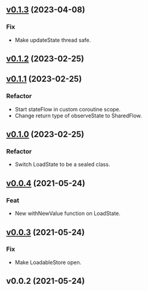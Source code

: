 
<a name="v0.1.3"></a>
## [v0.1.3](https://github.com/alexfu/state/compare/v0.1.2...v0.1.3) (2023-04-08)

### Fix

* Make updateState thread safe.


<a name="v0.1.2"></a>
## [v0.1.2](https://github.com/alexfu/state/compare/v0.1.1...v0.1.2) (2023-02-25)


<a name="v0.1.1"></a>
## [v0.1.1](https://github.com/alexfu/state/compare/v0.1.0...v0.1.1) (2023-02-25)

### Refactor

* Start stateFlow in custom coroutine scope.
* Change return type of observeState to SharedFlow.


<a name="v0.1.0"></a>
## [v0.1.0](https://github.com/alexfu/state/compare/v0.0.4...v0.1.0) (2023-02-25)

### Refactor

* Switch LoadState to be a sealed class.


<a name="v0.0.4"></a>
## [v0.0.4](https://github.com/alexfu/state/compare/v0.0.3...v0.0.4) (2021-05-24)

### Feat

* New withNewValue function on LoadState.


<a name="v0.0.3"></a>
## [v0.0.3](https://github.com/alexfu/state/compare/v0.0.2...v0.0.3) (2021-05-24)

### Fix

* Make LoadableStore open.


<a name="v0.0.2"></a>
## v0.0.2 (2021-05-24)


